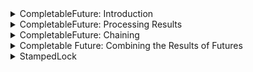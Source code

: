 <details>
<summary>CompletableFuture: Introduction</summary>

Discussion of the newly added `CompletableFuture` interface.

The following topics are covered:
- Introduction to the `CompletableFuture` interface
- Limitations of the `Future` interface
- Creating a `CompletableFuture`
- Asynchronous computation using `runAsync()`
- Asynchronous computation using `supplyAsync()`

### Introduction to `CompletableFuture` interface

A `CompletableFuture` is a class in Java that belongs to the `java.util.concurrent` package.

It is used for asynchronous computation. The code is executed as a non-blocking call in a separate thread, and the result is made available when it is ready.

By doing this, the main thread does not block/wait for the completion of the task, and it can execute other tasks in parallel.

The `CompletableFuture` class implements the `CompletionStage` and `Future` interface. The `CompletionStage` is a promise.
It promises that the computation eventually will be done.

Before Java 8, the `Future` interface, which was added in Java 1.5, was available for asynchronous computation.
The limitation of the `Future` interface is that it does not have any methods to combine these computations or handle errors.
We will address more limitations of the `Future` interface in the next section.

`CompletableFuture` has lots of different methods for:
- composing
- combining & executing asynchronous computation steps
- handling errors

### Limitations of the `Future` interface

The `Future` interface provides an `isDone()` method to check if computation is done, the `get()` method to get the result of computation, and the `cancel()` method to cancel the computation.

However, there are some limitations of the `Future` interface, which we will discuss here:
1. We cannot perform further action on a `Future`'s result without blocking. We have a `get()` method, which blocks until the computation is complete.
2. `Future` chaining is not possible. If you want to execute one `Future` and then trigger another `Future` once the first one is complete, this is not possible.
3. We cannot combine multiple `Future`s together. If we want to run five different `Future`s in parallel and then combine their result then this is not possible.
4. `Future` does not have any exception handling mechanism.

Looking at all these limitations, Java 8 introduced the `CompletableFuture`.

### Creating a `CompletableFuture`

We can easily create a `CompletableFuture` using the no-arg constructor and provide it to some `Thread`.
The problem is that if that `Thread` calls the `get()` method on our `CompletableFuture` object, it blocks until the computation is complete.
We can complete the `CompletableFuture` using the `complete()` method.

Here is an example. In the below example, we have a method that returns a `CompletableFuture` of the square of a number.

```
public Future<String> getSquareAsynchronously(int num) throws InterruptedException {
    CompletableFuture<Integer> completableFuture = new CompletableFuture<>();

    Executors.newCachedThreadPool().submit(() -> {
        Thread.sleep(500);
        // The complete() call will complete this CompetableFuture. 
        completableFuture.complete(num * num);
        return null;
    });

    return completableFuture;
}
```

If we are sure about the result of the computation, we can use the static `completedFuture()` method with an argument that represents a result of this computation.

The `get()` method of the `Future` will never block.

```java
import java.util.concurrent.CompletableFuture;

public class CompletableFutureDemo {
    public static void main(String[] args) {
        CompletableFuture<String> completableFuture = CompletableFuture.completedFuture("Hello World");
        try {
            System.out.println(completableFuture.get());
        } catch (Exception e) {
            e.printStackTrace();
        }
    }
}
```

#### Output

```
Hello World
```

### Asynchronous computation using `runAsync()`

The `runAsync()` is a static method that runs some background tasks asynchronously and returns a `CompletableFuture<Void>`.
This method takes a `Runnable` as a parameter.

This method is particularly useful if we just need to run some code in parallel but do not want any result in return.

In the below example, we will run a task using `runAsync()`. This will start running the code in a parallel thread.

Then, we immediately print a statement.

After that, we will call the `get()` method on our `Future` object. This will block the main thread.

Once our parallel thread completes its execution, the main thread will continue.

```java
import java.util.concurrent.*;

public class CompletableFutureDemo {
    
    public static void main(String[] args) {
        // Passing a runnable to runAsync() method. 
        CompletableFuture<Void> future = CompletableFuture.runAsync(() -> {
            try {
                TimeUnit.SECONDS.sleep(5);
            } catch (InterruptedException e) {
                throw new IllegalStateException(e);
            }
            System.out.println("Doing some processing " + Thread.currentThread().getName());
        });

        System.out.println("This will print immediately " + Thread.currentThread().getName());

        try {
            future.get();
        } catch (InterruptedException e) {
            e.printStackTrace();
        } catch (ExecutionException e) {
            e.printStackTrace();
        }

        System.out.println("This will print after 5 seconds " + Thread.currentThread().getName());
    }
    
}
```

#### Output

```
This will print immediately main
Doing some processing ForkJoinPool.commonPool-worker-1
This will print after 5 seconds main
```

In the previous example, we are providing only the `Runnable` object to the `runAsync()` method.

By default, asynchronous execution uses `ForkJoinPool.commonPool()`, which uses daemon threads to execute the `Runnable` task.

However, if we want, we can provide our own `Executor` to the `runAsync()` method as well. Here is the code for it.

```java
import java.util.concurrent.*;

public class CompletableFutureDemo {
    public static void main(String[] args) {
        ExecutorService pool = Executors.newFixedThreadPool(5);

        // Passing a runnable and executor as parameter to runAsync() method.
        CompletableFuture<Void> future = CompletableFuture.runAsync(() -> {
            try {
                TimeUnit.SECONDS.sleep(5);
            } catch (InterruptedException e) {
                throw new IllegalStateException(e);
            }
            System.out.println("Doing some processing");
        }, pool);

        System.out.println("This will print immediately");

        try {
            future.get();
        } catch (InterruptedException | ExecutionException e) {
            e.printStackTrace();
        }

        System.out.println("This will print after 5 seconds");
    }
}
```

#### Output

```
This will print immediately
Doing some processing
This will print after 5 seconds
```

### Asynchronous computation using `supplyAsync()`

If we need to get the result of the computation, we should use `supplyAsync()`.
It takes a `Supplier<T>` as input and returns `CompletableFuture<T>` where `T` is the type of the value obtained by calling the given supplier.

```java
import java.util.concurrent.*;

public class CompletableFutureDemo {
    public static void main(String[] args) {
        CompletableFuture<String> future = CompletableFuture.supplyAsync(() -> {
            try {
                TimeUnit.SECONDS.sleep(5);
            } catch (InterruptedException e) {
                throw new IllegalStateException(e);
            }
            return "Hello World";
        });

        System.out.println("This will print immediately");

        try {
            System.out.println(future.get());
        } catch (InterruptedException | ExecutionException e) {
            e.printStackTrace();
        }

        System.out.println("This will print after 5 seconds");
    }
}
```

#### Output

```
This will print immediately
Hello World
This will print after 5 seconds
```

There is an overloaded version of `supplyAsync()` method as well.
It takes a `Supplier<T>` and an `Executor` as input.

Below is an example.

```java
import java.util.concurrent.*;

public class CompletableFutureDemo {
    public static void main(String[] args) {
        ExecutorService pool = Executors.newFixedThreadPool(5);

        /*
        Passing a Runnable and ExecutorService as parameters to runAsync() method.
        The static method call Executors.newFixedThreadPool(5) could also be passed as the Executor argument, but as a
        consequence the thread pool would not be able to `shutdown()` and the application would not terminate properly.
        */
        CompletableFuture<Void> future = CompletableFuture.supplyAsync(() -> {
            try {
                TimeUnit.SECONDS.sleep(5);
            } catch (InterruptedException e) {
                throw new IllegalStateException(e);
            }
            System.out.println("Doing some processing");
        }, pool);

        System.out.println("This will print immediately");

        try {
            future.get();
        } catch (InterruptedException | ExecutionException e) {
            e.printStackTrace();
        }

        System.out.println("This will print after 5 seconds");
        pool.shutdown();
    }
}
```

#### Output

```
This will print immediately
Hello World
This will print after 5 seconds
```

</details>


<details>
<summary>CompletableFuture: Processing Results</summary>

Discussion of how to process the result of a `CompletableFuture`.

- Processing the result of a `CompletableFuture`
  - `thenApply()`
  - `thenApplyAsync(Function<T, R> function)`
  - `thenApplyAsync(Function<T, R> function, Executor executor)`
  - `thenAccept()`
  - `thenRun()`

In the previous section, we looked at `CompletableFuture`.
We discussed how to create a `CompletableFuture` object and how to run tasks asynchronously.

In this section, we will look at how to process the result of a `CompletableFuture`.

### Processing the result of `CompletableFuture`

Suppose we have a `CompletableFuture` and we need to process the result of its execution.
Now, the `get()` method of `CompletableFuture` is blocking. This means we need to wait until we get the result of the first task. After getting the result, we can modify the result.

For our system to be truly asynchronous we should be able to attach a callback to the `CompletableFuture`, which should be automatically executed when the `Future` completes.
That way, we won't need to wait for the result, and we can write the logic that needs to be executed after the completion of the `Future` inside our callback function.

There are a few ways in which we can do this. We will look at each of them one by one.

### 1) `thenApply()`

The `thenApply()` method accepts a `Function<T, R>` instance as parameter.
As we have discussed earlier, the `Function<T, R>` interface takes in a parameter of type `T` and returns a result of type `R`.

The `thenApply()` method uses the `Function<T, R>` instance to process the result and returns a `Future` that holds a value returned by the function, i.e., `CompletableFuture<R>`.

In the below example, we have a `CompletableFuture` that returns an `Integer`. Then, we call the `thenApply()` method to double the result of the `CompletableFuture` and return the final result.

```java
import java.util.concurrent.*;

public class CompletableFutureDemo {
    public static void main(String[] args) {
        // Create a future which returns an integer.
        CompletableFuture<Integer> future = CompletableFuture.supplyAsync(() -> {
            try {
                TimeUnit.SECONDS.sleep(1);
                System.out.println(Thread.currentThread().getName());
            } catch (InterruptedException e) {
                throw new IllegalStateException(e);
            }
            return 50;
        });

        // Calling thenApply() which takes a Function as parameter. 
        // It takes a number as input and returns double of number.
        CompletableFuture<Integer> resultFuture = future.thenApply(num -> {
            System.out.println(Thread.currentThread().getName());
            return num * 2;
        });

        try {
            System.out.println(resultFuture.get());
        } catch (InterruptedException | ExecutionException e) {
            e.printStackTrace();
        }
    }
}
```

#### Output

```
ForkJoinPool.commonPool-worker-1
ForkJoinPool.commonPool-worker-1
100
```

### 2) `thenApplyAsync(Function<T, R> function)`

If you look at the output of the above example closely, you will observe that the same thread executes the code in `supplyAsync()` and `thenApply()`.
Moreover, if `supplyAsync()` completes very fast then `thenApply()` executes in the main thread.

To achieve actual asynchronous behavior, all the operations should be executed by a different thread. We can achieve this by using the `thenApplyAsync()` method.

This method executes the code in a common thread created by `ForkJoinPool`.

Below is an example of this.

```java
import java.util.concurrent.*;

public class CompletableFutureDemo {
    public static void main(String[] args) {
        // Create a future which returns an integer.
        CompletableFuture<Integer> future = CompletableFuture.supplyAsync(() -> {
            try {
                TimeUnit.SECONDS.sleep(1);
                System.out.println(Thread.currentThread().getName());
            } catch (InterruptedException e) {
                throw new IllegalStateException(e);
            }
            return 50;
        });
    
        // Calling thenApplyAsync() which takes a Function as parameter. 
        // It takes a number as input and returns double of number.
        CompletableFuture<Integer> resultFuture = future.thenApplyAsync(num -> {
            System.out.println(Thread.currentThread().getName());
            return num * 2;
        });
    
        try {
            System.out.println(resultFuture.get());
        } catch (InterruptedException | ExecutionException e) {
            e.printStackTrace();
        }
    }
}
```

#### Output

```
ForkJoinPool.commonPool-worker-1
ForkJoinPool.commonPool-worker-1
100
```

### 3) `thenApplyAsync(Function<T, R> function, Executor executor)`

There is one overloaded version of `thenApplyAsync()` as well.
It takes a `Function<T,R>` and an `Executor` as input.
By using this method, we get full control over our asynchronous processing flow.

Below is the example for the same.

```java
import java.util.concurrent.*;

public class CompletableFutureDemo {
    public static void main(String[] args) {
        ExecutorService pool = Executors.newFixedThreadPool(5);
    
        // Create a future which returns an integer.
        CompletableFuture<Integer> future = CompletableFuture.supplyAsync(() -> {
            try {
                TimeUnit.SECONDS.sleep(1);
                System.out.println(Thread.currentThread().getName());
            } catch (InterruptedException e) {
                throw new IllegalStateException(e);
            }
            return 50;
        });
    
        // Calling thenApplyAsync() which takes a Function as parameter. 
        // It takes a number as input and returns double of number.
        CompletableFuture<Integer> resultFuture = future.thenApplyAsync(num -> {
            System.out.println(Thread.currentThread().getName());
            return num * 2;
        }, pool);
    
        try {
            System.out.println(resultFuture.get());
        } catch (InterruptedException | ExecutionException e) {
            e.printStackTrace();
        }
        pool.shutdown();
    }
}
```

#### Output

```
ForkJoinPool.commonPool-worker-1
pool-1-thread-1
100
```

### 4) `thenAccept()`

The `thenAccept()` method is used if we don't want to return anything from our callback function.

This method takes a `Consumer<T>` as a parameter and returns a `CompletableFuture<Void>`.

```java
import java.util.concurrent.*;

public class CompletableFutureDemo {
    public static void main(String[] args) {
        // Create a future which returns an integer.
        CompletableFuture<Integer> future = CompletableFuture.supplyAsync(() -> {
            try {
                TimeUnit.SECONDS.sleep(1);
                System.out.println(Thread.currentThread().getName());
            } catch (InterruptedException e) {
                throw new IllegalStateException(e);
            }
            return 50;
        });

        // Calling thenAccept() which takes a Function as parameter. 
        // It takes a number as input and returns double of number.
        future.thenAccept(num -> {
            System.out.println(Thread.currentThread().getName());
            System.out.println("The value is " +  num);
        });
    }
}
```

#### Output

```

```

### 5) `thenRun()`

The `thenRun()` method is also used if we don't want to return anything from our callback function.

This method takes a `Runnable` as a parameter and returns a `CompletableFuture`.

The difference between `thenAccept()` and `thenRun()` is that the `thenAccept()` method has access to the result of the `CompletableFuture` on which it is attached.
Whereas `thenRun()` doesn't even have access to the `Future`'s result.

```java
import java.util.concurrent.*;

public class CompletableFutureDemo {
    public static void main(String[] args) {
        // Create a future which returns an integer.
        CompletableFuture<Integer> future = CompletableFuture.supplyAsync(() -> {
            try {
                TimeUnit.SECONDS.sleep(1);
                System.out.println(Thread.currentThread().getName());
            } catch (InterruptedException e) {
                throw new IllegalStateException(e);
            }
            return 50;
        });

        // Calling thenApply() which takes a Function as parameter. 
        // It takes a number as input and returns double of number.
        future.thenRun(() -> {
            System.out.println(Thread.currentThread().getName());
            System.out.println("Hello");
        });
    }
}
```

#### Output

```

```

---

The next section discusses how to chain `CompletableFuture`s.

</details>


<details>
<summary>CompletableFuture: Chaining</summary>

Discussion of how to chain `CompletableFuture`s.

The following topics are covered:
- `thenCompose()`
- `thenCombine()`

Until now, we have looked at how to create a `CompletableFuture` and how to add callbacks.

One more interesting thing that we can do is combine `CompletableFuture` instances in a chain of computation steps.
Suppose we want to get some data from a service and save it to the database.
We can write two `CompletableFuture` instances and chain them together.
The first instance will complete and share its result to the second instance.

There are two methods which help us achieve this.
The first one is `thenCompose()`, and the second one is `thenCombine()`.
We will look at each one of them below.

### 1) `thenCompose()`

```java
import java.util.concurrent.*;

public class CompletableFutureDemo {
    public static void main(String[] args) {
        // Create a future which returns an integer.
        CompletableFuture<Integer> future = CompletableFuture.supplyAsync(() -> {
            try {
                TimeUnit.SECONDS.sleep(1);
                System.out.println(Thread.currentThread().getName());
            } catch (InterruptedException e) {
                throw new IllegalStateException(e);
            }
            return 50;
        });
    
        // Calling thenCompose() which takes a Function as parameter. 
        // It takes a number as input and returns a CompletableFuture of double of number.
        CompletableFuture<Integer> resultFuture = future.thenCompose(
            num -> CompletableFuture.supplyAsync(() -> num * 2)
        );
    
        try {
            System.out.println(resultFuture.get());
        } catch (InterruptedException | ExecutionException e) {
            e.printStackTrace();
        }
    }
}
```

#### Output

```
ForkJoinPool.commonPool-worker-1
100
```

### 2) `thenCombine()`

In the previous example, we used `thenCompose()` which takes the output of a `Supplier` as a parameter.
However, if we want to execute two independent `Futures` and do something with their results, we can use the `thenCombine()` method.

It accepts a `Future` and a `BiFunction` to process both results.

We will look at the same example that we looked at for `thenCompose()` but this time, we will use `thenCombine()`.

The callback function passed to `thenCombine()` will be called when both the futures are executed.

```java
import java.util.concurrent.*;

public class CompletableFutureDemo {
    public static void main(String[] args) {
        // Create a future which returns an integer.
        CompletableFuture<Integer> future = CompletableFuture.supplyAsync(() -> {
            try {
                TimeUnit.SECONDS.sleep(1);
                System.out.println(Thread.currentThread().getName());
            } catch (InterruptedException e) {
                throw new IllegalStateException(e);
            }
            return 50;
        });
    
        // Calling thenCombine() which takes a Function as parameter. 
        // It takes a number (num1) as input and returns a CompletableFuture of the sum of num1 and num2.
        CompletableFuture<Integer> resultFuture = future.thenCombine(
            CompletableFuture.supplyAsync(() -> 20), (num1, num2) -> num1 + num2);  // 50 + 20 = 70
    
        try {
            System.out.println(resultFuture.get());
        } catch (InterruptedException | ExecutionException e) {
            e.printStackTrace();
        }
    }
}
```

#### Output

```
70
```

---

The next section discusses how to combine the results of an arbitrary number of futures together.

</details>


<details>
<summary>Completable Future: Combining the Results of Futures</summary>

Discussion of how we can combine the results of an arbitrary number of futures together.

The following topics are covered:
- `allOf()`
- `join()`
- `anyOf()`

In the previous lesson, we used the `thenCombine()` and `thenCompose()` methods to combine the result of two futures.

If we need to run multiple futures in parallel and combine their result then we can use the `allOf()` and `anyOf()` methods.

### 1) `allOf()`

Here are a few important points regarding `allOf()` method:
1. It returns a new `CompletableFuture` that is completed when all of the given `CompletableFutures` are completed.
2. If any of the given `CompletableFutures` complete exceptionally, the returned `CompletableFuture` also completes, with a `CompletionException` holding this exception as its cause.
3. The results, if any, of the given `CompletableFuture`s are not reflected in the returned `CompletableFuture`, but they may be obtained by inspecting them individually.
4. If no `CompletableFutures` are provided, the `allOf()` method returns a `CompletableFuture` completed with the value null.

```java
import java.util.concurrent.*;

public class CompletableFutureDemo {
    public static void main(String[] args) {
        CompletableFuture<Integer> future1 = CompletableFuture.supplyAsync(() -> 50);
        CompletableFuture<Integer> future2 = CompletableFuture.supplyAsync(() -> 40);
        CompletableFuture<Integer> future3 = CompletableFuture.supplyAsync(() -> 30);

        CompletableFuture<Void> finalFuture = CompletableFuture.allOf(future1, future2, future3);

        try {
            finalFuture.get();
        } catch (Exception e) {
            e.printStackTrace();
        }

        System.out.println("Code that should be executed after all the futures complete.");
    }
}
```

#### Output

```
Code that should be executed after all the futures complete.
```

### 2) `join()`

Since the `allOf()` method returns a `CompletableFuture<Void>`, we can't combine the result of all the futures.
We need to manually get the result of all the futures.

We can use the `join()` method to combine the result of all futures.
The join method returns the result value when complete, or it throws an (unchecked) exception if completed exceptionally.

```java
import java.util.Optional;
import java.util.concurrent.*;
import java.util.stream.Stream;

public class CompletableFutureDemo {
    public static void main(String[] args) {
        CompletableFuture<Integer> future1 = CompletableFuture.supplyAsync(() -> 50);
        CompletableFuture<Integer> future2 = CompletableFuture.supplyAsync(() -> 40);
        CompletableFuture<Integer> future3 = CompletableFuture.supplyAsync(() -> 30);

        Optional<Integer> maxElement = Stream.of(future1, future2, future3)
            .map(CompletableFuture::join) // This will return the stream of results of all futures.
            .max(Integer::compareTo);
        
        System.out.println("The max element is " + maxElement);
    }
}
```

#### Output

```
The max element is Optional[50]
```

### 3) `anyOf()`

Here are a few important points regarding the `anyOf()` method:
1. It returns a new `CompletableFuture` that is completed when any of the given `CompletableFuture`s complete with the same result.
2. If it is completed exceptionally, the returned CompletableFuture also does so, with a `CompletionException` holding this exception as its cause.
3. If no `CompletableFuture`s are provided, it returns an incomplete `CompletableFuture`.

```java
import java.util.concurrent.*;

public class CompletableFutureDemo {
    public static void main(String[] args) {
        CompletableFuture<Integer> future1 = CompletableFuture.supplyAsync(() -> 50);
        CompletableFuture<Integer> future2 = CompletableFuture.supplyAsync(() -> 40);
        CompletableFuture<Integer> future3 = CompletableFuture.supplyAsync(() -> 30);

        // The first completed future will be returned.
        CompletableFuture<Object> firstCompletedFuture = CompletableFuture.anyOf(future1, future2, future3);

        try {
            System.out.println("The first completed future value is " + firstCompletedFuture.get());
        } catch (Exception e) {
            e.printStackTrace();
        }

        System.out.println("This should be printed after any of the futures complete.");
    }
}
```

#### Output

```
The first completed future value is 50
This should be printed after any of the futures complete.
```

---

The next section discusses a new (as of Java 8) kind of `Lock` class called the `StampedLock`.

</details>


<details>
<summary>StampedLock</summary>

Discussion of a new kind of Lock class introduced in Java 8.

The following topics are covered:
- The `ReentrantReadWriteLock` and its drawbacks
- The improvements provided by `StampedLock`
- Non-blocking lock methods
- Optimized reading
- Converting lock modes
  - `tryConvertToWriteLock(long stamp)`
  - `tryConvertToReadLock(long stamp)`
  - `tryConvertToOptimisticReading(long stamp)`

### The `ReentrantReadWriteLock` and its drawbacks

Before Java 8 we had a `ReentrantReadWriteLock` class that was used for reading and writing data in a thread-safe manner.

Here are a few of the important points about `ReentrantReadWriteLock`:
1. Multiple threads can acquire a read lock simultaneously.
2. Only one thread can acquire a write lock.
3. If a thread wants to acquire a write lock and there are some threads that have read lock, the thread will wait until all the threads release the read lock.

There are a few problems with using the `ReentrantReadWriteLock` class:
1. It can lead to starvation.
2. Sometimes it can be significantly slower than other synchronizers.

### The improvements provided by `StampedLock`

To overcome these disadvantages, `StampedLock` is added. Apart from providing separate read and write locks, `StampedLock` also has a feature for **optimistic** locking for reading operations.

`StampedLock` also provides a method to upgrade read lock to write lock, which is not in `ReentrantReadWriteLock` in Java.

The `StampedLock` class provides three locking modes:
1. Read
2. Write
3. Optimistic read

Let's look at a basic example of `StampedLock`. In the below example we have used a few operations that are available in the `StampedLock` class.

**a)** `readLock()` - This method is used to acquire the read lock. This method returns a stamp that should be used while releasing the lock.
**b)** `unlockRead(long stamp)` - This method is used to release the read lock. This method takes a stamp as an input. If the stamp provided does not match, `IllegalStateException` is thrown.
**c)** `writeLock()` - This method is used to acquire the write lock. This method returns a stamp that should be used while releasing the lock.
**d)** `unlockWrite(long stamp)` - This method is used to release the write lock. This method takes a stamp as an input. If the stamp provided does not match then `IllegalStateException` is thrown.

```java
import java.util.HashMap;
import java.util.Map;
import java.util.concurrent.locks.StampedLock;

public class StampedLockDemo {
    static Map<String, Integer> data = new HashMap<>();
    static StampedLock lock = new StampedLock();

    // Method to read data from the Map.
    public static Integer readDataFromMap(String key) {
        long stamp = lock.readLock();
        try {
            return data.get(key);
        } finally {
            lock.unlockRead(stamp);
        }
    }

    // Method to write data to the Map.
    public static void writeDataToMap(String key, Integer value) {
        long stamp = lock.writeLock();
        try {
            data.put(key, value);
        } finally {
            lock.unlockWrite(stamp);
        }
    }

    public static void main(String[] args) {
        writeDataToMap("ray", 123);
        Integer val = readDataFromMap("ray");
        System.out.println(val);
    }
}
```

#### Output

```
123
```

### Non-blocking lock methods

The `readLock()` and `writeLock()` methods discussed above are blocking methods.
This means that if a thread `t1` tries to acquire a read lock and some other thread, like `t2` has already acquired a write lock, the thread `t1` will block.

If we want, our thread should not block. We can use one of the following methods:

1. `tryReadLock()` - Acquire the lock if it is immediately available otherwise don’t block.
2. `tryWriteLock()` - Acquire the lock if it is immediately available otherwise don’t block.
3. `tryReadLock(long time, TimeUnit unit)` - Try to acquire the lock till the provided time limit.
4. `tryWriteLock(long time, TimeUnit unit)` - Try to acquire the lock until the provided time limit.

Let's look at an example of this.

```java
import java.util.HashMap;
import java.util.Map;
import java.util.concurrent.locks.StampedLock;

public class StampedLockDemo {
    static Map<String, Integer> data = new HashMap<>();
    static StampedLock lock = new StampedLock();

    // Method to read data from the Map. Since we are using tryReadLock(), the thread will not block. 
    public static Integer readDataFromMap(String key) {
        long stamp = lock.tryReadLock();
        int result = 0;
        if (stamp != 0L) {
            try {
                result = data.get(key);
            } finally {
                lock.unlockRead(stamp);
            }
        }
        return result;
    }

    // Method to write data to the Map. Since we are using tryWriteLock(), the thread will not block.
    public static void writeDataToMap(String key, Integer value) {
        long stamp = lock.tryWriteLock();
        if (stamp != 0L) {
            try {
                data.put(key, value);
            } finally {
                lock.unlockWrite(stamp);
            }
        }
    }

    public static void main(String[] args) {
        writeDataToMap("ray", 123);
        Integer val = readDataFromMap("ray");
        System.out.println(val);
    }
}
```

#### Output

```
123
```

### Optimized reading

Acquiring and releasing a lock is a costly process and can lead to starvation.

Suppose we have a use case where data is read frequently but rarely updated.
In this case, it is not advisable to get a read lock every time we are reading.

In such situations, we can use `tryOptimisticRead()` for our reading operations.
Here is how `tryOptimisticRead()` works.

Suppose thread `t1` tries to get an optimistic lock.
1. If some other thread has already acquired a write lock, thread t1 returns. It is not able to acquire the lock.
2. If some other thread has already acquired a read lock then `tryOptimisticRead()` returns an **observation stamp**.

<blockquote>Please note that we have not acquired a lock. We have just received an observation stamp.</blockquote>

3. Now, thread `t1` completes the reading, and then it calls the `validate(long stamp)` method. This method tells if a write operation was generated after the **observation stamp**.
4. If the validation is successful, it means we have the most recent data, and we are good.
5. If the validation is not successful, it means that we may not have the most recent data, and we need to do something else.

So, this is the whole concept of optimistic locking. The benefit of optimizing locking is that we are not actually acquiring the lock, so it is a cheap operation.

```java
import java.util.HashMap;
import java.util.Map;
import java.util.concurrent.locks.StampedLock;

public class StampedLockDemo {
    static Map<String, Integer> data = new HashMap<>();
    static StampedLock lock = new StampedLock();

    public static Integer readDataFromMap(String key) {
        int result = 0;
        long stamp = lock.tryOptimisticRead();

        if (stamp != 0L) {
            result = data.get(key);
        }

        if (!lock.validate(stamp)) {
        // This means that the data was modified after we called optimistic read.
        // Do extra work here to get the latest data.
        }
        return result;
    }

    public static void writeDataToMap(String key, Integer value) {
        long stamp = lock.tryWriteLock();
        if (stamp != 0L) {
            try {
                data.put(key, value);
            } finally {
                lock.unlockWrite(stamp);
            }
        }
    }

    public static void main(String[] args) {
        writeDataToMap("ray", 123);
        Integer val = readDataFromMap("ray");
        System.out.println(val);
    }
}
```

#### Output

```
123
```

### Converting lock modes

In the `StampedLock` class, it is possible to convert one lock mode to another, i.e., we can convert a read lock to a write lock and vice versa.

We can convert the locks' modes using the following methods:

### 1. `tryConvertToWriteLock(long stamp)`

- If the lock we are trying to convert is already a write lock, then return the lock.
- If the lock we are trying to convert is a read lock and a write lock is available then return the write lock and release the read lock.
- If the lock we are trying to convert is an optimistic read lock, then return the write lock if available.
- Return zero.

### 2. `tryConvertToReadLock(long stamp)`

- If the lock we are trying to convert is already a read lock then return the lock.
- If the lock we are trying to convert is a write lock then return the read lock and release write lock.
- If the lock we are trying to convert is an optimistic read lock, then return the read lock if it is available.
- Return zero.

### 3. `tryConvertToOptimisticRead(long stamp)`

- If the stamp represents an optimistic read lock, then return it (if it is validated).
- If the stamp represents a lock then release the lock and return an observation stamp.
- Return zero.

---

The next section discusses the `Time` API.

</details>
